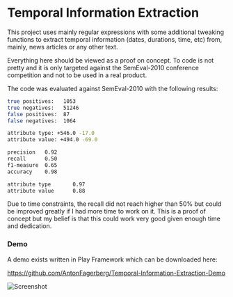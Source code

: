 Temporal Information Extraction
===============================

This project uses mainly regular expressions with some additional tweaking functions to extract temporal information (dates, durations, time, etc) from, mainly, news articles or any other text.

Everything here should be viewed as a proof on concept. To code is not pretty and it is only targeted against the SemEval-2010 conference competition and not to be used in a real product.

The code was evaluated against SemEval-2010 with the following results:

```bash
true positives:   1053
true negatives:   51246
false positives:  87
false negatives:  1064

attribute type: +546.0 -17.0
attribute value: +494.0 -69.0

precision   0.92
recall      0.50
f1-measure  0.65
accuracy    0.98

attribute type       0.97
attribute value      0.88
```

Due to time constraints, the recall did not reach higher than 50% but could be improved greatly if I had more time to work on it.
This is a proof of concept but my belief is that this could work very good given enough time and dedication.

### Demo

A demo exists written in Play Framework which can be downloaded here:

https://github.com/AntonFagerberg/Temporal-Information-Extraction-Demo

![Screenshot](https://raw.github.com/AntonFagerberg/Temporal-Information-Extraction-Demo/master/screenshot.png)
